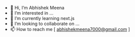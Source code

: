 - 👋 Hi, I’m Abhishek Meena
- 👀 I’m interested in ...
- 🌱 I’m currently learning next.js
- 💞️ I’m looking to collaborate on ...
- 📫 How to reach me [ abhishekmeena7000@gmail.com ]

<!---
Jason-infi/Jason-infi is a ✨ special ✨ repository because its `README.md` (this file) appears on your GitHub profile.
You can click the Preview link to take a look at your changes.
--->
